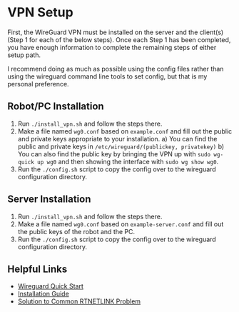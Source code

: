 # VPN Setup

First, the WireGuard VPN must be installed on the server and the client(s) (Step 1 for each of the below steps). Once each Step 1 has been completed, you have enough information to complete the remaining steps of either setup path.

I recommend doing as much as possible using the config files rather than using the wireguard command line tools to set config, but that is my personal preference.

## Robot/PC Installation
1. Run `./install_vpn.sh` and follow the steps there.
2. Make a file named `wg0.conf` based on `example.conf` and fill out the public and private keys appropriate to your installation.
    a) You can find the public and private keys in `/etc/wireguard/(publickey, privatekey)`
    b) You can also find the public key by bringing the VPN up with `sudo wg-quick up wg0` and then showing the interface with `sudo wg show wg0`.
3. Run the `./config.sh` script to copy the config over to the wireguard configuration directory.

## Server Installation
1. Run `./install_vpn.sh` and follow the steps there.
2. Make a file named `wg0.conf` based on `example-server.conf` and fill out the public keys of the robot and the PC.
3. Run the `./config.sh` script to copy the config over to the wireguard configuration directory.

## Helpful Links
* [Wireguard Quick Start](https://www.wireguard.com/quickstart/)
* [Installation Guide](https://linuxize.com/post/how-to-set-up-wireguard-vpn-on-ubuntu-18-04/)
* [Solution to Common RTNETLINK Problem](https://stackoverflow.com/questions/37570910/rtnetlink-answers-operation-not-supported)